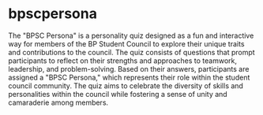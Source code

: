 # bpscpersona
The "BPSC Persona" is a personality quiz designed as a fun and interactive way for members of the BP Student Council to explore their unique traits and contributions to the council. ⁤⁤The quiz consists of questions that prompt participants to reflect on their strengths and approaches to teamwork, leadership, and problem-solving. ⁤⁤Based on their answers, participants are assigned a "BPSC Persona," which represents their role within the student council community. ⁤⁤The quiz aims to celebrate the diversity of skills and personalities within the council while fostering a sense of unity and camaraderie among members. ⁤
